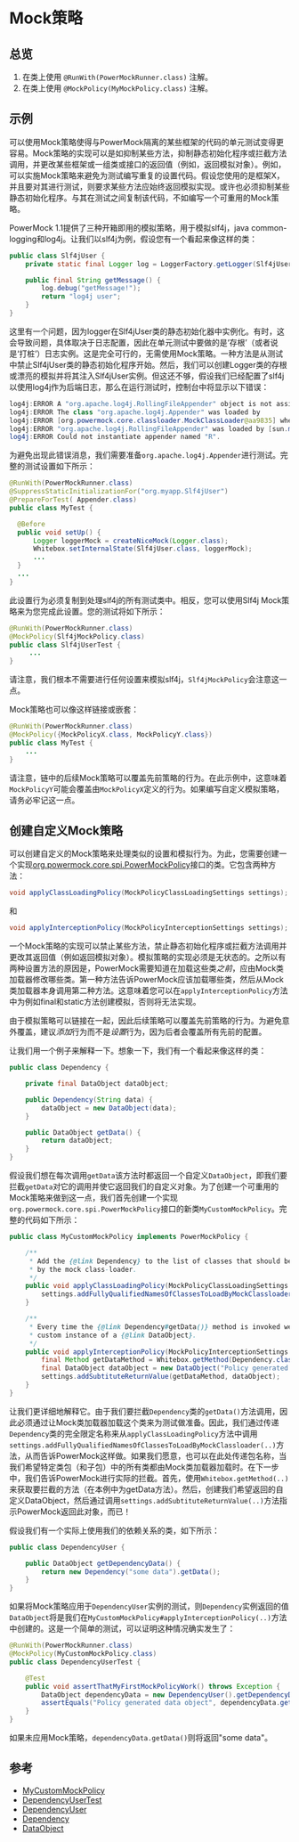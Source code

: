 # Mock策略 #

## 总览 ##

  1. 在类上使用 `@RunWith(PowerMockRunner.class)` 注解。
  1. 在类上使用 `@MockPolicy(MyMockPolicy.class)` 注解。

## 示例 ##

可以使用Mock策略使得与PowerMock隔离的某些框架的代码的单元测试变得更容易。Mock策略的实现可以是如抑制某些方法，抑制静态初始化程序或拦截方法调用，并更改某些框架或一组类或接口的返回值（例如，返回模拟对象）。例如，可以实施Mock策略来避免为测试编写重复的设置代码。假设您使用的是框架X，并且要对其进行测试，则要求某些方法应始终返回模拟实现。或许也必须抑制某些静态初始化程序。与其在测试之间复制该代码，不如编写一个可重用的Mock策略。

PowerMock 1.1提供了三种开箱即用的模拟策略，用于模拟slf4j，java common-logging和log4j。让我们以slf4j为例，假设您有一个看起来像这样的类：

```java
public class Slf4jUser {
	private static final Logger log = LoggerFactory.getLogger(Slf4jUser.class);

	public final String getMessage() {
		log.debug("getMessage!");
		return "log4j user";
	}
}
```

这里有一个问题，因为logger在Slf4jUser类的静态初始化器中实例化。有时，这会导致问题，具体取决于日志配置，因此在单元测试中要做的是‘存根’（或者说是‘打桩’）日志实例。这是完全可行的，无需使用Mock策略。一种方法是从测试中禁止Slf4jUser类的静态初始化程序开始。然后，我们可以创建Logger类的存根或漂亮的模拟并将其注入Slf4jUser实例。但这还不够，假设我们已经配置了slf4j以使用log4j作为后端日志，那么在运行测试时，控制台中将显示以下错误：

```java
log4j:ERROR A "org.apache.log4j.RollingFileAppender" object is not assignable to a org.apache.log4j.Appender" variable.
log4j:ERROR The class "org.apache.log4j.Appender" was loaded by
log4j:ERROR [org.powermock.core.classloader.MockClassLoader@aa9835] whereas object of  type
log4j:ERROR "org.apache.log4j.RollingFileAppender" was loaded by [sun.misc.Launcher$AppClassLoader@11b86e7].
log4j:ERROR Could not instantiate appender named "R".
```

为避免出现此错误消息，我们需要准备`org.apache.log4j.Appender`进行测试。完整的测试设置如下所示：

```java
@RunWith(PowerMockRunner.class)
@SuppressStaticInitializationFor("org.myapp.Slf4jUser")
@PrepareForTest( Appender.class)
public class MyTest {

  @Before
  public void setUp() {
      Logger loggerMock = createNiceMock(Logger.class);
      Whitebox.setInternalState(Slf4jUser.class, loggerMock);
      ...
  }
  ...
}
```
此设置行为必须复制到处理slf4j的所有测试类中。相反，您可以使用Slf4j Mock策略来为您完成此设置。您的测试将如下所示：

```java
@RunWith(PowerMockRunner.class)
@MockPolicy(Slf4jMockPolicy.class)
public class Slf4jUserTest {
     ...
}
```
请注意，我们根本不需要进行任何设置来模拟slf4j，`Slf4jMockPolicy`会注意这一点。

Mock策略也可以像这样链接或嵌套：

```java
@RunWith(PowerMockRunner.class)
@MockPolicy({MockPolicyX.class, MockPolicyY.class})
public class MyTest {
    ...
}
```

请注意，链中的后续Mock策略可以覆盖先前策略的行为。在此示例中，这意味着`MockPolicyY`可能会覆盖由`MockPolicyX`定义的行为。如果编写自定义模拟策略，请务必牢记这一点。

## 创建自定义Mock策略

可以创建自定义的Mock策略来处理类似的设置和模拟行为。为此，您需要创建一个实现[org.powermock.core.spi.PowerMockPolicy](https://github.com/jayway/powermock/blob/master/core/src/main/java/org/powermock/core/spi/PowerMockPolicy.java)接口的类。它包含两种方法：

```java
void applyClassLoadingPolicy(MockPolicyClassLoadingSettings settings);
```
和

```java
void applyInterceptionPolicy(MockPolicyInterceptionSettings settings);
```
一个Mock策略的实现可以禁止某些方法，禁止静态初始化程序或拦截方法调用并更改其返回值（例如返回模拟对象）。模拟策略的实现必须是无状态的。之所以有两种设置方法的原因是，PowerMock需要知道在加载这些类*之前*，应由Mock类加载器修改哪些类。第一种方法告诉PowerMock应该加载哪些类，然后从Mock类加载器本身调用第二种方法。这意味着您可以在`applyInterceptionPolicy`方法中为例如final和static方法创建模拟，否则将无法实现。

由于模拟策略可以链接在一起，因此后续策略可以覆盖先前策略的行为。为避免意外覆盖，建议*添加*行为而不是*设置*行为，因为后者会覆盖所有先前的配置。

让我们用一个例子来解释一下。想象一下，我们有一个看起来像这样的类：

```java
public class Dependency {

	private final DataObject dataObject;

	public Dependency(String data) {
		dataObject = new DataObject(data);
	}

	public DataObject getData() {
		return dataObject;
	}
}
```
假设我们想在每次调用`getData`该方法时都返回一个自定义`DataObject`，即我们要拦截`getData`对它的调用并使它返回我们的自定义对象。为了创建一个可重用的Mock策略来做到这一点，我们首先创建一个实现`org.powermock.core.spi.PowerMockPolicy`接口的新类`MyCustomMockPolicy`。完整的代码如下所示：

```java
public class MyCustomMockPolicy implements PowerMockPolicy {

	/**
	 * Add the {@link Dependency} to the list of classes that should be loaded
	 * by the mock class-loader.
	 */
	public void applyClassLoadingPolicy(MockPolicyClassLoadingSettings settings) {
		settings.addFullyQualifiedNamesOfClassesToLoadByMockClassloader(Dependency.class.getName());
	}

	/**
	 * Every time the {@link Dependency#getData()} method is invoked we return a
	 * custom instance of a {@link DataObject}.
	 */
	public void applyInterceptionPolicy(MockPolicyInterceptionSettings settings) {
		final Method getDataMethod = Whitebox.getMethod(Dependency.class, "getData");
		final DataObject dataObject = new DataObject("Policy generated data object");
		settings.addSubtituteReturnValue(getDataMethod, dataObject);
	}
}
```

让我们更详细地解释它。由于我们要拦截`Dependency`类的`getData()`方法调用，因此必须通过让Mock类加载器加载这个类来为测试做准备。因此，我们通过传递`Dependency`类的完全限定名称来从`applyClassLoadingPolicy`方法中调用`settings.addFullyQualifiedNamesOfClassesToLoadByMockClassloader(..)`方法，从而告诉PowerMock这样做。如果我们愿意，也可以在此处传递包名称，当我们希望特定类包（和子包）中的所有类都由Mock类加载器加载时。在下一步中，我们告诉PowerMock进行实际的拦截。首先，使用`Whitebox.getMethod(..)`来获取要拦截的方法（在本例中为getData方法）。然后，创建我们希望返回的自定义DataObject，然后通过调用`settings.addSubtituteReturnValue(..)`方法指示PowerMock返回此对象，而已！

假设我们有一个实际上使用我们的依赖关系的类，如下所示：

```java
public class DependencyUser {

	public DataObject getDependencyData() {
		return new Dependency("some data").getData();
	}
}
```

如果将Mock策略应用于`DependencyUser`实例的测试，则`Dependency`实例返回的值`DataObject`将是我们在`MyCustomMockPolicy#applyInterceptionPolicy(..)`方法中创建的。这是一个简单的测试，可以证明这种情况确实发生了：

```java
@RunWith(PowerMockRunner.class)
@MockPolicy(MyCustomMockPolicy.class)
public class DependencyUserTest {

	@Test
	public void assertThatMyFirstMockPolicyWork() throws Exception {
		DataObject dependencyData = new DependencyUser().getDependencyData();
		assertEquals("Policy generated data object", dependencyData.getData());
	}
}
```

如果未应用Mock策略，`dependencyData.getData()`则将返回"some data"。

## 参考 ##
  * [MyCustomMockPolicy](https://github.com/powermock/powermock-examples-maven/blob/master//DocumentationExamples/src/main/java/powermock/examples/mockpolicy/policy/MyCustomMockPolicy.java)
  * [DependencyUserTest](https://github.com/powermock/powermock-examples-maven/blob/master//DocumentationExamples/src/test/java/powermock/examples/mockpolicy/DependencyUserTest.java)
  * [DependencyUser](https://github.com/powermock/powermock-examples-maven/blob/master//DocumentationExamples/src/main/java/powermock/examples/mockpolicy/DependencyUser.java)
  * [Dependency](https://github.com/powermock/powermock-examples-maven/blob/master//DocumentationExamples/src/main/java/powermock/examples/mockpolicy/nontest/Dependency.java)
  * [DataObject](https://github.com/powermock/powermock-examples-maven/blob/master//DocumentationExamples/src/main/java/powermock/examples/mockpolicy/nontest/domain/DataObject.java)